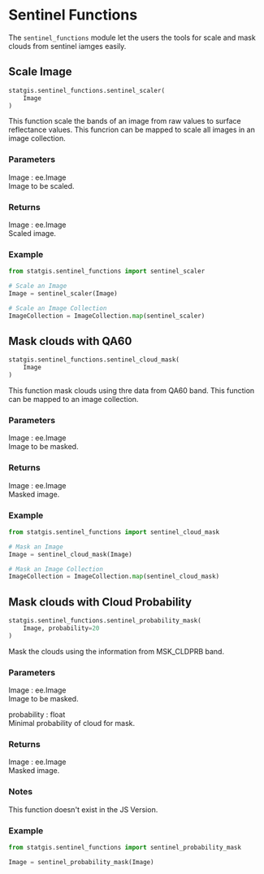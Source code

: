 # Sentinel Functions

The `sentinel_functions` module let the users the tools for scale and mask clouds from sentinel iamges easily.

## Scale Image

```python
statgis.sentinel_functions.sentinel_scaler(
    Image
)
```

This function scale the bands of an image from raw values to surface reflectance values. This funcrion can be mapped to scale all images in an image collection.

### Parameters

Image : ee.Image <br>
    Image to be scaled.

### Returns

Image : ee.Image <br>
    Scaled image.

### Example

```python
from statgis.sentinel_functions import sentinel_scaler

# Scale an Image
Image = sentinel_scaler(Image)

# Scale an Image Collection
ImageCollection = ImageCollection.map(sentinel_scaler)
```

## Mask clouds with QA60

```python
statgis.sentinel_functions.sentinel_cloud_mask(
    Image
)
```

This function mask clouds using thre data from QA60 band. This function can be mapped to an image collection.

### Parameters

Image : ee.Image <br>
    Image to be masked.

### Returns

Image : ee.Image <br>
    Masked image.

### Example

```python
from statgis.sentinel_functions import sentinel_cloud_mask

# Mask an Image
Image = sentinel_cloud_mask(Image)

# Mask an Image Collection
ImageCollection = ImageCollection.map(sentinel_cloud_mask)
```

## Mask clouds with Cloud Probability

```python
statgis.sentinel_functions.sentinel_probability_mask(
    Image, probability=20
)
```

Mask the clouds using the information from MSK_CLDPRB band.

### Parameters

Image : ee.Image <br>
    Image to be masked.

probability : float <br>
    Minimal probability of cloud for mask.

### Returns

Image : ee.Image <br>
    Masked image.

### Notes

This function doesn't exist in the JS Version.

### Example

```python
from statgis.sentinel_functions import sentinel_probability_mask

Image = sentinel_probability_mask(Image)
```